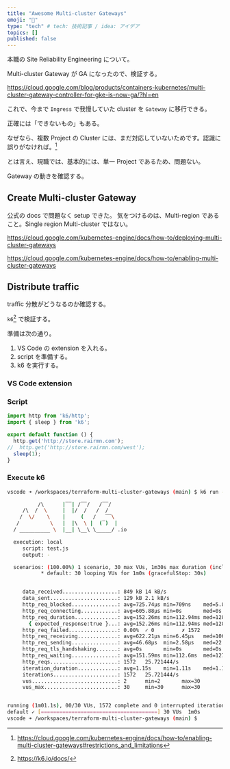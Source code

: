 ```yaml
---
title: "Awesome Multi-cluster Gateways"
emoji: "🚪"
type: "tech" # tech: 技術記事 / idea: アイデア
topics: []
published: false
---
```

本職の Site Reliability Engineering について。

Multi-cluster Gateway が GA になったので、検証する。

https://cloud.google.com/blog/products/containers-kubernetes/multi-cluster-gateway-controller-for-gke-is-now-ga/?hl=en

これで、今まで `Ingress` で我慢していた cluster を `Gateway` に移行できる。

正確には「できないもの」もある。

なぜなら、複数 Project の Cluster には、まだ対応していないためです。認識に誤りがなければ。[^1]

[^1]: https://cloud.google.com/kubernetes-engine/docs/how-to/enabling-multi-cluster-gateways#restrictions_and_limitations

とは言え、現職では、基本的には、単一 Project であるため、問題ない。

Gateway の動きを確認する。

## Create Multi-cluster Gateway
公式の docs で問題なく setup できた。
気をつけるのは、Multi-region であること。Single region Multi-cluster ではない。

https://cloud.google.com/kubernetes-engine/docs/how-to/deploying-multi-cluster-gateways

https://cloud.google.com/kubernetes-engine/docs/how-to/enabling-multi-cluster-gateways

## Distribute traffic
traffic 分散がどうなるのか確認する。

`k6`[^2] で検証する。

[^2]: https://k6.io/docs/

準備は次の通り。
1. VS Code の extension を入れる。
1. script を準備する。
1. k6 を実行する。

### VS Code extension

### Script
```js
import http from 'k6/http';
import { sleep } from 'k6';

export default function () {
  http.get('http://store.rairmn.com');
//  http.get('http://store.rairmn.com/west');
  sleep(1);
}
```

### Execute k6
```bash
vscode ➜ /workspaces/terraform-multi-cluster-gateways (main) $ k6 run --vus 30 --duration 60s test.js 

          /\      |‾‾| /‾‾/   /‾‾/   
     /\  /  \     |  |/  /   /  /    
    /  \/    \    |     (   /   ‾‾\  
   /          \   |  |\  \ |  (‾)  | 
  / __________ \  |__| \__\ \_____/ .io

  execution: local
     script: test.js
     output: -

  scenarios: (100.00%) 1 scenario, 30 max VUs, 1m30s max duration (incl. graceful stop):
           * default: 30 looping VUs for 1m0s (gracefulStop: 30s)


     data_received..................: 849 kB 14 kB/s
     data_sent......................: 129 kB 2.1 kB/s
     http_req_blocked...............: avg=725.74µs min=709ns    med=5.89µs   max=38.68ms  p(90)=15.41µs  p(95)=24.4µs  
     http_req_connecting............: avg=605.88µs min=0s       med=0s       max=32.63ms  p(90)=0s       p(95)=0s      
     http_req_duration..............: avg=152.26ms min=112.94ms med=128.9ms  max=500.83ms p(90)=209.28ms p(95)=245.09ms
       { expected_response:true }...: avg=152.26ms min=112.94ms med=128.9ms  max=500.83ms p(90)=209.28ms p(95)=245.09ms
     http_req_failed................: 0.00%  ✓ 0         ✗ 1572
     http_req_receiving.............: avg=622.21µs min=6.45µs   med=106.81µs max=114.73ms p(90)=1.25ms   p(95)=1.83ms  
     http_req_sending...............: avg=46.68µs  min=2.58µs   med=22.43µs  max=4.61ms   p(90)=76.31µs  p(95)=146.04µs
     http_req_tls_handshaking.......: avg=0s       min=0s       med=0s       max=0s       p(90)=0s       p(95)=0s      
     http_req_waiting...............: avg=151.59ms min=112.6ms  med=127.89ms max=500.43ms p(90)=208.39ms p(95)=244.85ms
     http_reqs......................: 1572   25.721444/s
     iteration_duration.............: avg=1.15s    min=1.11s    med=1.13s    max=1.53s    p(90)=1.21s    p(95)=1.24s   
     iterations.....................: 1572   25.721444/s
     vus............................: 2      min=2       max=30
     vus_max........................: 30     min=30      max=30


running (1m01.1s), 00/30 VUs, 1572 complete and 0 interrupted iterations
default ✓ [======================================] 30 VUs  1m0s
vscode ➜ /workspaces/terraform-multi-cluster-gateways (main) $ 
```